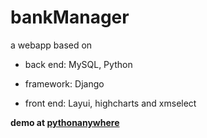 # bankManager

a webapp based on 

* back end: MySQL, Python

* framework: Django

* front end: Layui, highcharts and xmselect

**demo at [pythonanywhere](zvict.pythonanywhere.com)**
